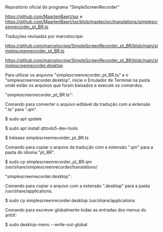 Repositório oficial do programa "SimpleScreenRecorder"

https://github.com/MaartenBaert/ssr
e
https://github.com/MaartenBaert/ssr/blob/master/src/translations/simplescreenrecorder_pt_BR.ts


Traduções revisadas por marcelocripe:

https://github.com/marcelocripe/SimpleScreenRecorder_pt_BR/blob/main/simplescreenrecorder_pt_BR.ts

https://github.com/marcelocripe/SimpleScreenRecorder_pt_BR/blob/main/simplescreenrecorder.desktop

Para utilizar os arquivos "simplescreenrecorder_pt_BR.ts" e o "simplescreenrecorder.desktop", inicie o Emulador de Terminal na pasta onde estão os arquivos que foram baixados e execute os comandos.


"simplescreenrecorder_pt_BR.ts":

Comando para converter o arquivo editável da tradução com a extensão ".ts" para ".qm".

$ sudo apt update

$ sudo apt install qttools5-dev-tools

$ lrelease simplescreenrecorder_pt_BR.ts

Comando para copiar o arquivo da tradução com a extensão ".qm" para a pasta do idioma "pt_BR".

$ sudo cp simplescreenrecorder_pt_BR.qm /usr/share/simplescreenrecorder/translations/

"simplescreenrecorder.desktop":

Comando para copiar o arquivo com a extensão ".desktop" para a pasta /usr/share/applications.

$ sudo cp simplescreenrecorder.desktop /usr/share/applications

Comando para escrever globalmente todas as entradas dos menus do antiX:

$ sudo desktop-menu --write-out-global
